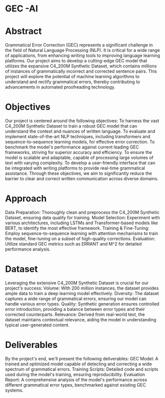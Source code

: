 # GEC -AI

# Abstract
Grammatical Error Correction (GEC) represents a significant challenge in the field of Natural Language Processing (NLP). 
It is critical for a wide range of applications, from enhancing writing tools to improving language learning platforms. 
Our project aims to develop a cutting-edge GEC model that utilizes the expansive C4_200M Synthetic Dataset, which contains millions of instances of grammatically incorrect and corrected sentence pairs.
This project will explore the potential of machine learning algorithms to understand and rectify grammatical errors, thereby contributing to advancements in automated proofreading technology.

# Objectives
Our project is centered around the following objectives:
To harness the vast C4_200M Synthetic Dataset to train a robust GEC model that can understand the context and nuances of written language.
To evaluate and implement state-of-the-art NLP techniques, including transformers and sequence-to-sequence learning models, for effective error correction.
To benchmark the model's performance against current leading GEC frameworks, striving for superior accuracy and efficiency.
To ensure the model is scalable and adaptable, capable of processing large volumes of text with varying complexity.
To develop a user-friendly interface that can be integrated with writing platforms to provide real-time grammatical assistance.
Through these objectives, we aim to significantly reduce the barrier to clear and correct written communication across diverse domains.

# Approach
Data Preparation:
Thoroughly clean and preprocess the C4_200M Synthetic Dataset, ensuring data quality for training.
Model Selection:
Experiment with various architectures, including LSTMs and Transformer-based models like BERT, to identify the most effective framework.
Training & Fine-Tuning:
Employ sequence-to-sequence learning with attention mechanisms to train the model, fine-tuning on a subset of high-quality corrections.
Evaluation:
Utilize standard GEC metrics such as ERRANT and M^2 for detailed performance analysis.

# Dataset

Leveraging the extensive C4_200M Synthetic Dataset is crucial for our project's success:
Volume: With 200 million instances, the dataset provides ample data to train a deep learning model effectively.
Diversity: The dataset captures a wide range of grammatical errors, ensuring our model can handle various error types.
Quality: Synthetic generation ensures controlled error introduction, providing a balance between error types and their corrected counterparts.
Relevance: Derived from real-world text, the dataset maintains contextual relevance, aiding the model in understanding typical user-generated content.

# Deliverables
By the project's end, we'll present the following deliverables:
GEC Model: A trained and optimized model capable of detecting and correcting a wide spectrum of grammatical errors.
Training Scripts: Detailed code and scripts used during the model's training, ensuring reproducibility.
Evaluation Report: A comprehensive analysis of the model's performance across different grammatical error types, benchmarked against existing GEC systems.


